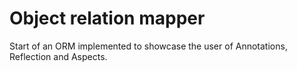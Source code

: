 # Object relation mapper
Start of an ORM implemented to showcase the user of Annotations, Reflection and Aspects.